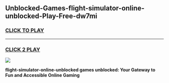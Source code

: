 
## Unblocked-Games-flight-simulator-online-unblocked-Play-Free-dw7mi
<h3>
<a href="https://premium76.site?title=flight-simulator-online-unblocked&ref=21A">CLICK TO PLAY</a></h3>
<hr>

<h3>
<a href="https://premium76.site?title=flight-simulator-online-unblocked&ref=21A">CLICK 2 PLAY</a>
  
</h3>

<a href="https://premium76.site?title=flight-simulator-online-unblocked&ref=21A"><img src="https://clearcache.store/games.png"></a>


**flight-simulator-online-unblocked games unblocked: Your Gateway to Fun and Accessible Online Gaming**
